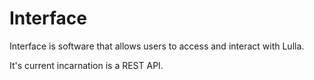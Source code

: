 # Interface

Interface is software that allows users to access and interact with Lulla.

It's current incarnation is a REST API.
